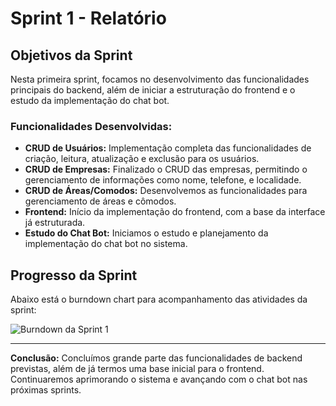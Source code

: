# Sprint 1 - Relatório

## Objetivos da Sprint

Nesta primeira sprint, focamos no desenvolvimento das funcionalidades principais do backend, além de iniciar a estruturação do frontend e o estudo da implementação do chat bot.

### Funcionalidades Desenvolvidas:

- **CRUD de Usuários:** Implementação completa das funcionalidades de criação, leitura, atualização e exclusão para os usuários.
- **CRUD de Empresas:** Finalizado o CRUD das empresas, permitindo o gerenciamento de informações como nome, telefone, e localidade.
- **CRUD de Áreas/Comodos:** Desenvolvemos as funcionalidades para gerenciamento de áreas e cômodos.
- **Frontend:** Início da implementação do frontend, com a base da interface já estruturada.
- **Estudo do Chat Bot:** Iniciamos o estudo e planejamento da implementação do chat bot no sistema.

## Progresso da Sprint

Abaixo está o burndown chart para acompanhamento das atividades da sprint:

![Burndown da Sprint 1](./burndown_sprint1.png)

---

**Conclusão:** Concluímos grande parte das funcionalidades de backend previstas, além de já termos uma base inicial para o frontend. Continuaremos aprimorando o sistema e avançando com o chat bot nas próximas sprints.
